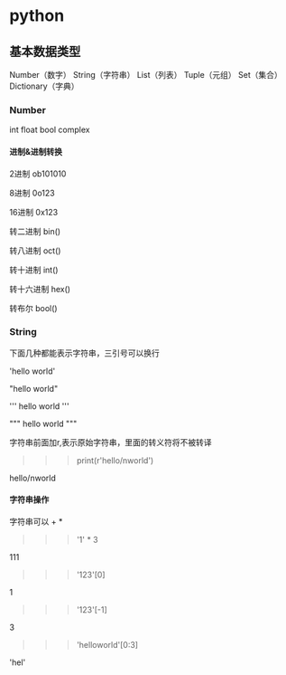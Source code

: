 # python

## 基本数据类型

Number（数字） String（字符串） List（列表） Tuple（元组） Set（集合）Dictionary（字典）

### Number

int float bool complex

#### 进制&进制转换

2进制 ob101010

8进制 0o123

16进制 0x123

转二进制 bin()

转八进制 oct()

转十进制 int()

转十六进制 hex()

转布尔 bool()

### String

下面几种都能表示字符串，三引号可以换行

'hello world' 

"hello world" 

'''
hello
world
'''

"""
hello
world
"""

字符串前面加r,表示原始字符串，里面的转义符将不被转译

>>> print(r'hello/nworld')

hello/nworld

#### 字符串操作

字符串可以 + * 

>>>'1' * 3

111

>>>'123'[0]

1

>>>'123'[-1]

3
>>> 'helloworld'[0:3]

'hel'









